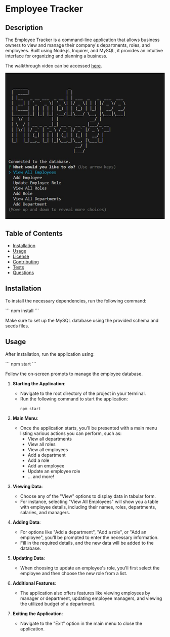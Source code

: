 
# Employee Tracker

## Description

The Employee Tracker is a command-line application that allows business owners to view and manage their company's departments, roles, and employees. Built using Node.js, Inquirer, and MySQL, it provides an intuitive interface for organizing and planning a business.

The walkthrough video can be accessed [here](https://drive.google.com/file/d/1Z895YpVYSbGV_r40-u5IQ223YPREHz_-/view?usp=sharing).

![Employee Tracker](./assets/screenshot.jpg)

## Table of Contents

- [Installation](#installation)
- [Usage](#usage)
- [License](#license)
- [Contributing](#contributing)
- [Tests](#tests)
- [Questions](#questions)

## Installation

To install the necessary dependencies, run the following command:

\```
npm install
\```

Make sure to set up the MySQL database using the provided schema and seeds files.

## Usage

After installation, run the application using:

\```
npm start
\```

Follow the on-screen prompts to manage the employee database.

1. **Starting the Application**: 
   - Navigate to the root directory of the project in your terminal.
   - Run the following command to start the application:
     ```
     npm start
     ```

2. **Main Menu**: 
   - Once the application starts, you'll be presented with a main menu listing various actions you can perform, such as:
     - View all departments
     - View all roles
     - View all employees
     - Add a department
     - Add a role
     - Add an employee
     - Update an employee role
     - ... and more!

3. **Viewing Data**: 
   - Choose any of the "View" options to display data in tabular form.
   - For instance, selecting "View All Employees" will show you a table with employee details, including their names, roles, departments, salaries, and managers.

4. **Adding Data**: 
   - For options like "Add a department", "Add a role", or "Add an employee", you'll be prompted to enter the necessary information. 
   - Fill in the required details, and the new data will be added to the database.

5. **Updating Data**:
   - When choosing to update an employee's role, you'll first select the employee and then choose the new role from a list.

6. **Additional Features**:
   - The application also offers features like viewing employees by manager or department, updating employee managers, and viewing the utilized budget of a department.

7. **Exiting the Application**:
   - Navigate to the "Exit" option in the main menu to close the application.
